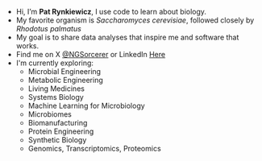 - Hi, I’m **Pat Rynkiewicz**, I use code to learn about biology.
- My favorite organism is _Saccharomyces cerevisiae_, followed closely by _Rhodotus palmatus_
- My goal is to share data analyses that inspire me and software that works.
- Find me on X [@NGSorcerer](https://x.com/ngsorcerer) or LinkedIn [Here](https://www.linkedin.com/in/patrick-rynkiewicz-98386b130)
- I'm currently exploring:
  - Microbial Engineering
  - Metabolic Engineering
  - Living Medicines
  - Systems Biology
  - Machine Learning for Microbiology
  - Microbiomes
  - Biomanufacturing
  - Protein Engineering
  - Synthetic Biology
  - Genomics, Transcriptomics, Proteomics

<!---
patrynk/patrynk is a ✨ special ✨ repository because its `README.md` (this file) appears on your GitHub profile.
You can click the Preview link to take a look at your changes.
--->
